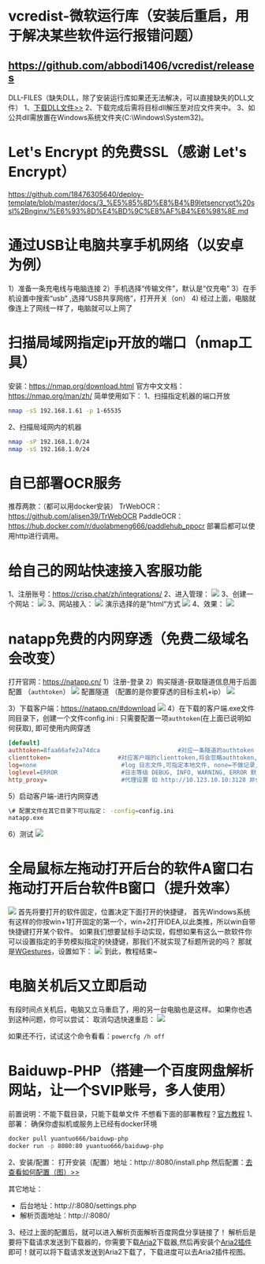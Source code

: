 # vcredist-微软运行库（安装后重启，用于解决某些软件运行报错问题）
https://github.com/abbodi1406/vcredist/releases
----
DLL-FILES（缺失DLL，除了安装运行库如果还无法解决，可以直接缺失的DLL文件）
1、[下载DLL文件>>](https://cn.dll-files.com/)
2、下载完成后需将目标dll解压至对应文件夹中。
3、如公共dll需放置在Windows系统文件夹(C:\Windows\System32)。


# Let's Encrypt 的免费SSL（感谢 Let's Encrypt）
https://github.com/18476305640/deploy-template/blob/master/docs/3_%E5%85%8D%E8%B4%B9letsencrypt%20ssl%2Bnginx/%E6%93%8D%E4%BD%9C%E8%AF%B4%E6%98%8E.md

# 通过USB让电脑共享手机网络（以安卓为例）
1）准备一条充电线与电脑连接
2）手机选择“传输文件”，默认是“仅充电”
3）在手机设置中搜索“usb” ,选择“USB共享网络”，打开开关（on）
4) 经过上面，电脑就像连上了网线一样了，电脑就可以上网了

# 扫描局域网指定ip开放的端口（nmap工具）
安装：https://nmap.org/download.html
官方中文文档：https://nmap.org/man/zh/
简单使用如下：
1、扫描指定机器的端口开放
```bash
nmap -sS 192.168.1.61 -p 1-65535
```
2、扫描局域网内的机器
```bash
nmap -sP 192.168.1.0/24
nmap -sS 192.168.1.0/24
```

# 自已部署OCR服务
推荐两款：（都可以用docker安装）
TrWebOCR：https://github.com/alisen39/TrWebOCR
PaddleOCR：https://hub.docker.com/r/duolabmeng666/paddlehub_ppocr
部署后都可以使用http进行调用。

# 给自己的网站快速接入客服功能
1、注册账号：https://crisp.chat/zh/integrations/
2、进入管理：
![](https://cdn.jsdelivr.net/gh/18476305640/typora@master/images/2023/04/16/1681575273083.png)
3、创建一个网站：
![](https://cdn.jsdelivr.net/gh/18476305640/typora@master/images/2023/04/16/1681575332711.png)
3、网站接入：
![](https://cdn.jsdelivr.net/gh/18476305640/typora@master/images/2023/04/16/1681575403266.png)
演示选择的是”html“方式
![](https://cdn.jsdelivr.net/gh/18476305640/typora@master/images/2023/04/16/1681575477081.png)
4、效果：
![](https://cdn.jsdelivr.net/gh/18476305640/typora@master/images/2023/04/16/1681575526511.png)


# natapp免费的内网穿透（免费二级域名会改变）
打开官网：https://natapp.cn/
1）注册-登录
2）购买隧道-获取隧道信息用于后面配置 （`authtoken`）
![](https://cdn.jsdelivr.net/gh/18476305640/typora@master/images/2023/04/21/1682068060631.png)
配置隧道 （配置的是你要穿透的目标主机+ip）
![](https://cdn.jsdelivr.net/gh/18476305640/typora@master/images/2023/04/21/1682068665366.png)

3）下载客户端：https://natapp.cn/#download
![](https://cdn.jsdelivr.net/gh/18476305640/typora@master/images/2023/04/21/1682068192730.png)
4）在下载的客户端.exe文件同目录下，创建一个文件config.ini : 只需要配置一项`authtoken`(在上面已说明如何获取), 即可使用内网穿透 
```ini
[default]
authtoken=8faa66afe2a74dca                      #对应一条隧道的authtoken
clienttoken=                   #对应客户端的clienttoken,将会忽略authtoken,若无请留空,
log=none                        #log 日志文件,可指定本地文件, none=不做记录,stdout=直接屏幕输出 ,默认为none
loglevel=ERROR                  #日志等级 DEBUG, INFO, WARNING, ERROR 默认为 DEBUG
http_proxy=                     #代理设置 如 http://10.123.10.10:3128 非代理上网用户请务必留空
```
5）启动客户端-进行内网穿透
```bash
\# 配置文件在其它目录下可以指定： -config=config.ini
natapp.exe
```
6）测试
![](https://cdn.jsdelivr.net/gh/18476305640/typora@master/images/2023/04/21/1682068772451.png)

# 全局鼠标左拖动打开后台的软件A窗口右拖动打开后台软件B窗口（提升效率）
![](https://cdn.jsdelivr.net/gh/18476305640/typora@master/images/2023/06/30/1688124180426.png)
首先将要打开的软件固定，位置决定下面打开的快捷键，
首先Windows系统有这样的你按win+1打开固定的第一个，win+2打开IDEA,以此类推，所以win自带快捷键打开某个软件。
如果我们想要鼠标手动实现，假想如果有这么一款软件你可以设置指定的手势模拟指定的快捷键，那我们不就实现了标题所说的吗？
那就是[WGestures](https://www.yingdev.com/projects/wgestures)，设置如下：
![](https://cdn.jsdelivr.net/gh/18476305640/typora@master/images/2023/06/30/1688124413844.png)
到此，教程结束~

# 电脑关机后又立即启动
有段时间点关机后，电脑又立马重启了，用的另一台电脑也是这样。
如果你也遇到这种问题，你可以尝试：
取消勾选快速重启：
![](https://cdn.jsdelivr.net/gh/18476305640/typora@master/images/2023/07/06/1688639433786.png)

如果还不行，试试这个命令看看：`powercfg /h off`

# Baiduwp-PHP（搭建一个百度网盘解析网站，让一个SVIP账号，多人使用）
前置说明：不能下载目录，只能下载单文件
不想看下面的部署教程？[官方教程](https://github.com/yuantuo666/baiduwp-php/blob/master/README_ZH.md)
1、部署： 确保你虚拟机或服务上已经有docker环境
```bash
docker pull yuantuo666/baiduwp-php
docker run -p 8080:80 yuantuo666/baiduwp-php
```
2、安装/配置：
打开安装（配置）地址：http://<ip>:8080/install.php 
然后配置：[去查看如何配置（图）>>](https://cdn.jsdelivr.net/gh/18476305640/typora@master/images/2023/08/17/1692256644942.png)

其它地址：
- 后台地址：http://<ip>:8080/settings.php
- 解析页面地址：http://<ip>:8080/

3、经过上面的配置后，就可以进入解析页面解析百度网盘分享链接了！
解析后是要将下载请求发送到下载器的，你需要下载[Aria2](http://aria2.scrongyao.com/)下载器,然后再安装个[Aria2插件](https://chrome.google.com/webstore/detail/aria2-explorer/mpkodccbngfoacfalldjimigbofkhgjn)即可！就可以将下载请求发送到Aria2下载了，下载进度可以去Aria2插件视图。
